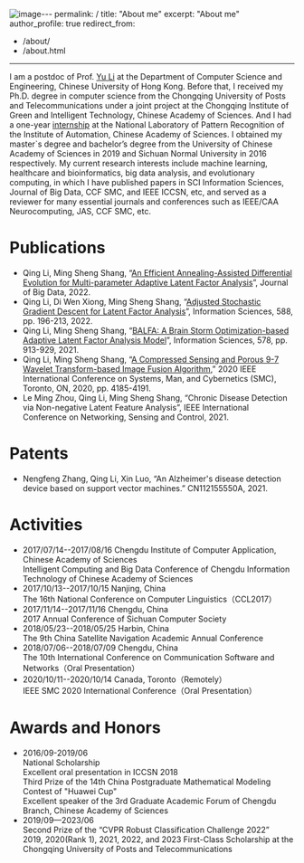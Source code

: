 ![image](https://github.com/qingli7/qingli7.github.io/assets/22051049/1f4df9bc-7328-43b3-878a-9287c1255dbb)---
permalink: /
title: "About me"
excerpt: "About me"
author_profile: true
redirect_from: 
  - /about/
  - /about.html
---

I am a postdoc of Prof. [Yu Li](https://liyu95.com/) at the Department of Computer Science and Engineering, Chinese University of Hong Kong. Before that, I received my Ph.D. degree in computer science from the Chongqing University of Posts and Telecommunications under a joint project at the Chongqing Institute of Green and Intelligent Technology, Chinese Academy of Sciences. And I had a one-year [internship](http://www.nlpr.ia.ac.cn/pal/People/LiQing.html) at the National Laboratory of Pattern Recognition of the Institute of Automation, Chinese Academy of Sciences. I obtained my master`s degree and bachelor’s degree from the University of Chinese Academy of Sciences in 2019 and Sichuan Normal University in 2016 respectively. My current research interests include machine learning, healthcare and bioinformatics, big data analysis, and evolutionary computing, in which I have published papers in SCI Information Sciences, Journal of Big Data, CCF SMC, and IEEE ICCSN, etc, and served as a reviewer for many essential journals and conferences such as IEEE/CAA Neurocomputing, JAS, CCF SMC, etc.  



Publications
======
* Qing Li, Ming Sheng Shang, “[An Efficient Annealing-Assisted Differential Evolution for Multi-parameter Adaptive Latent Factor Analysis](https://link.springer.com/article/10.1186/s40537-022-00638-8)”, Journal of Big Data, 2022.
*  Qing Li, Di Wen Xiong, Ming Sheng Shang, “[Adjusted Stochastic Gradient Descent for Latent Factor Analysis](https://www.sciencedirect.com/science/article/pii/S0020025521012871)”, Information Sciences, 588, pp. 196-213, 2022.
*  Qing Li, Ming Sheng Shang, “[BALFA: A Brain Storm Optimization-based Adaptive Latent Factor Analysis Model](https://www.sciencedirect.com/science/article/abs/pii/S0020025521008653)”, Information Sciences, 578, pp. 913-929, 2021.
*  Qing Li, Ming Sheng Shang, “[A Compressed Sensing and Porous 9-7 Wavelet Transform-based Image Fusion Algorithm](https://ieeexplore.ieee.org/document/9283284/),” 2020 IEEE International Conference on Systems, Man, and Cybernetics (SMC), Toronto, ON, 2020, pp. 4185-4191.
*  Le Ming Zhou, Qing Li, Ming Sheng Shang, “Chronic Disease Detection via Non-negative Latent Feature Analysis”, IEEE International Conference on Networking, Sensing and Control, 2021.

Patents
======
*  Nengfeng Zhang, Qing Li, Xin Luo, “An Alzheimer's disease detection device based on support vector machines.” CN112155550A, 2021.

Activities
======
 * 2017/07/14--2017/08/16 Chengdu Institute of Computer Application, Chinese Academy of Sciences
<br/> Intelligent Computing and Big Data Conference of Chengdu Information Technology of Chinese Academy of Sciences
  * 2017/10/13--2017/10/15 Nanjing, China
<br/> The 16th National Conference on Computer Linguistics（CCL2017）
  * 2017/11/14--2017/11/16 Chengdu, China
<br/> 2017 Annual Conference of Sichuan Computer Society
  * 2018/05/23--2018/05/25 Harbin, China
<br/> The 9th China Satellite Navigation Academic Annual Conference
  * 2018/07/06--2018/07/09 Chengdu, China
<br/> The 10th International Conference on Communication Software and Networks（Oral Presentation）
  * 2020/10/11--2020/10/14 Canada, Toronto（Remotely）
<br/> IEEE SMC 2020 International Conference（Oral Presentation）
      
Awards and Honors
======
* 2016/09-2019/06
<br/> National Scholarship
<br/> Excellent oral presentation in ICCSN 2018
<br/> Third Prize of the 14th China Postgraduate Mathematical Modeling Contest of "Huawei Cup"
<br/> Excellent speaker of the 3rd Graduate Academic Forum of Chengdu Branch, Chinese Academy of Sciences
* 2019/09—2023/06
<br/> Second Prize of the “CVPR Robust Classification Challenge 2022”
<br/> 2019, 2020(Rank 1), 2021, 2022, and 2023 First-Class Scholarship at the Chongqing University of Posts and Telecommunications 

